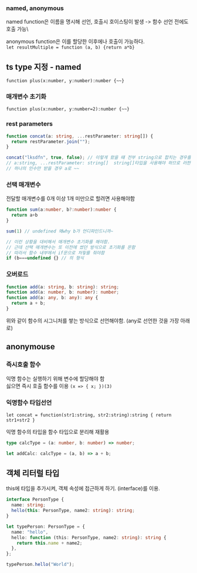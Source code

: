 ### named, anonymous

named function은 이름을 명시해 선언, 호출시 호이스팅이 발생 -> 함수 선언 전에도 호출 가능\

anonymous function은 이를 할당한 이후에나 호출이 가능하다. \
`let resultMultiple = function (a, b) {return a*b}`

## ts type 지정 - named

`function plus(x:number, y:number):number {~~}`

### 매개변수 초기화

`function plus(x:number, y:number=2):number {~~}`

### rest parameters

```typescript
function concat(a: string, ...restParameter: string[]) {
  return restParameter.join("");
}

concat("lksdfn", true, false); // 이렇게 왔을 떄 전부 string으로 합치는 경우를 방지하기 위해
// a:string, ...restParameter: string[]  string[]타입을 사용해야 하므로 러한 매개변수를 취함.
// 하나의 인수만 받을 경우 a로 ~~
```

### 선택 매개변수

전달할 매개변수를 0개 이상 1개 미만으로 할려면 사용해야함

```typescript
function sum(a:number, b?:number):number {
  return a+b
}

sum(1) // undefined 왜why b가 언디파인드니까~

// 이런 상황을 대비해서 매개변수 초기화를 해야함.
// 근데 선택 매개변수는 또 이전에 썼던 방식으로 초기화를 몬함
// 따라서 함수 내부에서 if문으로 처맇를 줘야함
if (b===undefined {} // 의 형식
```

### 오버로드

```typescript
function add(a: string, b: string): string;
function add(a: number, b: number): number;
function add(a: any, b: any): any {
  return a + b;
}
```

위와 같이 함수의 시그니처를 쌓는 방식으로 선언해야함. (any로 선언한 것을 가장 아래로)

## anonymouse

### 즉시호출 함수

익명 함수는 실행하기 위해 변수에 할당해야 함\
싫으면 즉시 호출 함수를 이용 `(x => { x; })(3)`

### 익명함수 타입선언

`let concat = function(str1:string, str2:string):string { return str1+str2 }`

익명 함수의 타입을 함수 타입으로 분리해 재활용

```typescript
type calcType = (a: number, b: number) => number;

let addCalc: calcType = (a, b) => a + b;
```

## 객체 리터럴 타입

this에 타입을 추가시켜, 객체 속성에 접근하게 하기. (interface)를 이용.

```typescript
interface PersonType {
  name: string;
  hello(this: PersonType, name2: string): string;
}

let typePerson: PersonType = {
  name: "hello",
  hello: function (this: PersonType, name2: string): string {
    return this.name + name2;
  },
};

typePerson.hello("World");
```
